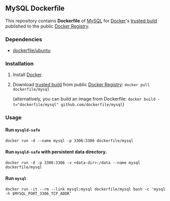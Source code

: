 ## MySQL Dockerfile


This repository contains **Dockerfile** of [MySQL](http://dev.mysql.com/) for [Docker](https://www.docker.io/)'s [trusted build](https://index.docker.io/u/dockerfile/mysql/) published to the public [Docker Registry](https://index.docker.io/).


### Dependencies

* [dockerfile/ubuntu](http://dockerfile.github.io/#/ubuntu)


### Installation

1. Install [Docker](https://www.docker.io/).

2. Download [trusted build](https://index.docker.io/u/dockerfile/mysql/) from public [Docker Registry](https://index.docker.io/): `docker pull dockerfile/mysql`

   (alternatively, you can build an image from Dockerfile: `docker build -t="dockerfile/mysql" github.com/dockerfile/mysql`)


### Usage

#### Run `mysqld-safe`

    docker run -d --name mysql -p 3306:3306 dockerfile/mysql

#### Run `mysqld-safe` with persistent data directory.

    docker run -d -p 3306:3306 -v <data-dir>:/data --name mysql dockerfile/mysql

#### Run `mysql`

    docker run -it --rm --link mysql:mysql dockerfile/mysql bash -c 'mysql -h $MYSQL_PORT_3306_TCP_ADDR'
